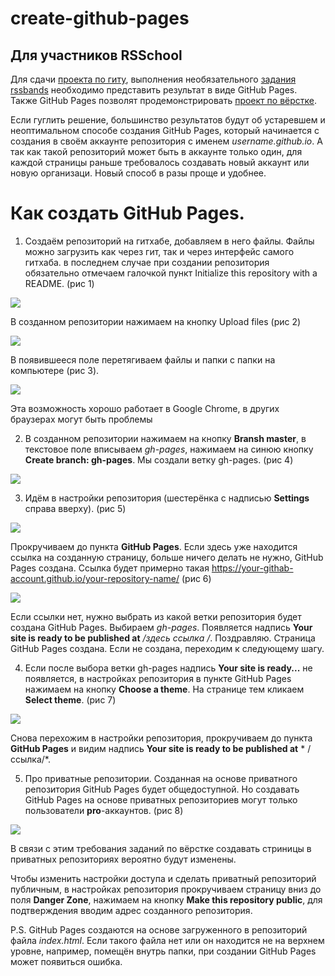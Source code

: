 # create-github-pages
## Для участников RSSchool

Для сдачи [проекта по  гиту](https://github.com/rolling-scopes-school/tasks/blob/2018-Q3/tasks/git-markdown.md), выполнения необязательного [задания rssbands](https://github.com/RenardBY/rssbands-task01) необходимо представить результат в виде GitHub Pages. Также GitHub Pages позволят продемонстрировать [проект по вёрстке](https://github.com/rolling-scopes-school/tasks/blob/2018-Q3/tasks/markup_d1_Hexal.md).  

Если гуглить решение, большинство результатов будут об устаревшем и неоптимальном способе  создания GitHub Pages, который начинается с создания в своём аккаунте репозитория с именем *username.github.io*. А так как такой репозиторий может быть в аккаунте только один, для каждой страницы раньше требовалось создавать новый аккаунт или новую организаци. Новый способ в разы проще и удобнее. 

# Как создать GitHub Pages.

1. Создаём репозиторий на гитхабе, добавляем в него файлы. Файлы можно загрузить как через гит, так и через интерфейс самого гитхаба. в последнем случае при создании репозитория обязательно отмечаем галочкой пункт Initialize this repository with a README. (рис 1) 

![](https://s8.hostingkartinok.com/uploads/images/2019/02/6318975414e0b48208ba036719ba8d22.png)

В созданном репозитории нажимаем на кнопку Upload files (рис 2) 


![](https://s8.hostingkartinok.com/uploads/images/2019/02/a15df1fcfdee907d1d1b2f1b061c3f73.png)

В появившееся поле перетягиваем файлы и папки с папки на компьютере (рис 3). 

![](https://s8.hostingkartinok.com/uploads/images/2019/02/080244d47018a70190b0421120a4619e.png)

Эта возможность хорошо работает в Google Chrome, в других браузерах могут быть проблемы 

2. В созданном репозитории нажимаем на кнопку **Bransh master**, в текстовое поле вписываем *gh-pages*, нажимаем на синюю кнопку **Create branch: gh-pages**. Мы создали ветку gh-pages. (рис 4)

![](https://s8.hostingkartinok.com/uploads/images/2019/02/4ae38c626c900050323ffc4dab8b828a.png)

3. Идём в настройки репозитория (шестерёнка с надписью **Settings** справа вверху). (рис 5)

![](https://s8.hostingkartinok.com/uploads/images/2019/02/e6f78ad16cec0ef8413b5ba6d32bce35.png)

Прокручиваем до пункта **GitHub Pages**. Если здесь уже находится ссылка на созданную страницу,  больше ничего делать не нужно, GitHub Pages создана. Ссылка будет примерно такая https://your-githab-account.github.io/your-repository-name/ (рис 6)  

![](https://s8.hostingkartinok.com/uploads/images/2019/02/993f3106184bf91f34f915c4dff21b7c.png)

Если ссылки нет, нужно выбрать из какой ветки репозитория будет создана GitHub Pages. Выбираем *gh-pages*. Появляется надпись **Your site is ready to be published at** */здесь ссылка /*. Поздравляю. Страница GitHub Pages создана. Если не создана, переходим к следующему шагу.

4. Если после выбора ветки gh-pages надпись **Your site is ready...** не появляется, в настройках репозитория в пункте GitHub Pages нажимаем на кнопку **Choose a theme**. На странице тем кликаем **Select theme**. (рис 7)

![](https://s8.hostingkartinok.com/uploads/images/2019/02/fcba1c8eb04c469a4182570d906cd582.png)

Снова перехожим в настройки репозитория, прокручиваем до пункта **GitHub Pages** и видим надпись **Your site is ready to be published at** * /ссылка/*.

5. Про приватные репозитории. Созданная на основе приватного репозитория GitHub Pages будет общедоступной. Но создавать GitHub Pages на основе приватных репозиториев могут только пользователи **pro**-аккаунтов. (рис 8)

![](https://s8.hostingkartinok.com/uploads/images/2019/02/5db043286c1657ff386408caa85c670f.png)

В связи с этим требования заданий по вёрстке создавать стриницы в приватных репозиториях вероятно будут изменены.

Чтобы изменить настройки доступа и сделать приватный репозиторий публичным, в настройках репозитория прокручиваем страницу вниз до поля **Danger Zone**, нажимаем на кнопку **Make this repository public**, для подтверждения вводим адрес созданного репозитория.

P.S. GitHub Pages создаются на основе загруженного в репозиторий файла *index.html*. Если такого файла нет или он находится не на верхнем уровне, например, помещён внутрь папки, при создании GitHub Pages может появиться ошибка. 
